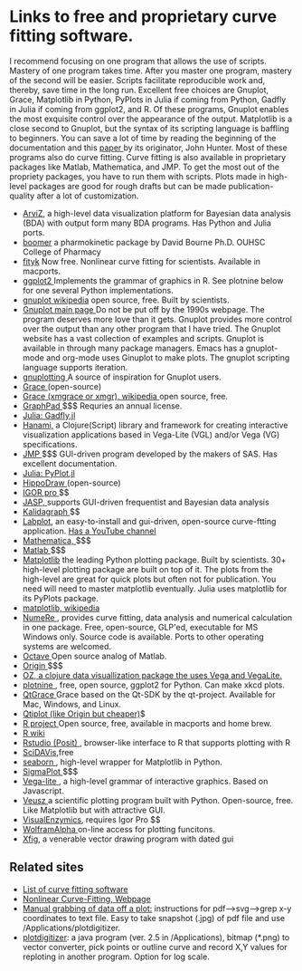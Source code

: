 
# Links to free and proprietary curve fitting software. 

<p>I recommend focusing on one program that allows the use of scripts. Mastery of one program takes time. After you master one program, mastery of the second will be easier. Scripts facilitate reproducible work and, thereby, save time in the long run. Excellent free choices are Gnuplot, Grace, Matplotlib in Python, PyPlots in Julia if coming from Python, Gadfly in Julia if coming from ggplot2, and R. Of these programs, Gnuplot enables the most exquisite control over the appearance of the output. Matplotlib is a close second to Gnuplot, but the syntax of its scripting language is baffling to beginners. You can save a lot of time by reading the beginning of the documentation and this <a href="https://www.computer.org/csdl/magazine/cs/2007/03/c3090/13rRUwbJD0A"> paper </a> by its originator, John Hunter. Most of these programs also do curve fitting. Curve fitting is also available in proprietary packages like Matlab, Mathematica, and JMP. To get the most out of the propriety packages, you have to run them with scripts. Plots made in high-level packages are good for rough drafts but can be made publication-quality after a lot of customization.</p>

- <A href="https://www.arviz.org/en/latest/"> ArviZ</a>, a high-level data visualization platform for Bayesian data analysis (BDA) with output form many BDA programs. Has Python and Julia ports. 
- <A href="http://boomer.org"> boomer</A> a pharmokinetic package by David Bourne  Ph.D. OUHSC College of Pharmacy 
- <A href="http://fityk.nieto.pl"> fityk</a> Now free. Nonlinear curve fitting for scientists. Available in macports.
- <A href="https://ggplot2.tidyverse.org/"> ggplot2 </a> Implements the grammar of graphics in R. See plotnine below for one several Python implementations.
- <A href="http://en.wikipedia.org/wiki/Gnuplot"> gnuplot wikipedia</A> open source, free. Built by scientists. 
- <A href="http://gnuplot.info"> Gnuplot main page </a> Do not be put off by the 1990s webpage. The program deserves more love than it gets. Gnuplot provides more control over the output than any other program that I have tried. The Gnuplot website has a vast collection of examples and scripts. Gnuplot is available in through many package managers. Emacs has a gnuplot-mode and org-mode uses Ginuplot to make plots. The gnuplot scripting language supports iteration.
- <A href="http://www.gnuplotting.org"> gnuplotting </A> A source of inspiration for Gnuplot users. 
- <A href="http://plasma-gate.weizmann.ac.il/Grace/"> Grace </A> (open-source) 
- <A href="https://en.wikipedia.org/wiki/Xmgrace"> Grace (xmgrace or xmgr), wikipedia </A> open source, free.
- <A href="http://www.graphpad.com/welcome.htm"> GraphPad </A> $$$ Requries an annual license.
- <A href="http://gadflyjl.org/stable/"> Julia: Gadfly.jl </A>
- <A href="https://github.com/jsa-aerial/hanami"> Hanami,</A> a Clojure(Script) library and framework for creating interactive visualization applications based in Vega-Lite (VGL) and/or Vega (VG) specifications. 
- <A href="https://www.jmp.com/en_us/home.html"> JMP </A> $$$ GUI-driven program developed by the makers of SAS. Has excellent documentation.
- <A href="https://docs.juliaplots.org/latest/generated/pyplot/"> Julia: PyPlot.jl </A> 
- <A href="http://www.slac.stanford.edu/grp/ek/hippodraw/"> HippoDraw </A> (open-source)
- <A href="http://www.wavemetrics.com/products/igorpro/dataanalysis.htm"> IGOR pro  </A>$$
- <A href="https://jasp-stats.org/"> JASP, </A> supports GUI-driven frequentist and Bayesian data analysis </A>
- <A href="http://synergy.com/curvefitting.htm?gclid=CN2ot7701K4CFQmMtgod83p-dw"> Kalidagraph </A>$$
-  <A href="https://labplot.kde.org/"> Labplot</A>, an easy-to-install and gui-driven, open-source curve-ftting application. <A href="https://https://www.youtube.com/channel/UCoxs-QOKb4SdIk4TMbrTzlQ)"> Has a YouTube channel</A>
- <A href="https://www.wolfram.com/mathematica/"> Mathematica, </a> $$$
- <A href="https://www.mathworks.com/products/matlab.html"> Matlab </a> $$$
- <A href="https://matplotlib.org">Matplotlib</A> the leading Python plotting package. Built by scientists. 30+ high-level plotting package are built on top of it. The plots from the high-level are great for quick plots but often not for publication. You need will need to master matplotlib eventually. Julia uses matplotlib for its PyPlots package.
- <A href="https://en.wikipedia.org/wiki/Matplotlib"> matplotlib, wikipedia </A>
- <A href="https://en.numere.org"> NumeRe </A>, provides curve fitting, data analysis and numerical calculation in one package. Free, open-source, GLP'ed, executable for MS Windows only. Source code is available. Ports to other operating systems are welcomed.
- <A href="https://www.octave.org/"> Octave </A> Open source analog of Matlab.
- <A href="http://www.originlab.com/index.aspx?go=Products/Origin/DataAnalysis/CurveFitting/NonlinearFitting"> Origin </A>$$$
- <a href="https://github.com/metasoarous/oz"> OZ, a clojure data visuallization package the uses Vega and VegaLite.
- <a href="https://github.com/has2k1/plotnine"> plotnine <a>, free, open source, ggplot2 for Python. Can make xkcd plots.
- <A href="https://sourceforge.net/projects/qtgrace/"> QtGrace </a>  Grace based on the Qt-SDK by the qt-project. Available for Mac, Windows, and Linux.
- <A href="http://en.wikipedia.org/wiki/QtiPlot"> Qtiplot (like Origin but cheaper)</A>$
- <A href="http://www.r-project.org/"> R project </A>Open source, free, available in macports and home brew.
- <A href="https://en.wikipedia.org/wiki/R_(programming_language)"> R wiki </A>
- <A href="https://rstudio.com"> Rstudio (Posit) </a>, browser-like interface to R that supports plotting with R</a>
- <a href="https://en.wikipedia.org/wiki/SciDAVis"> SciDAVis</a>,free
- <A href="https://seaborn.pydata.org/"> seaborn </A>, high-level wrapper for Matplotlib in Python. 
- <A href="http://www.sigmaplot.com/"> SigmaPlot </A>$$$ 
- <A href="https://vega.github.io/vega-lite/"> Vega-lite </A>, a high-level grammar of interactive graphics. Based on Javascript.
- <A href="https://veusz.github.io/"> Veusz </A> a scientific plotting program built with Python.</a> Open-source, free. Like Matplotlib but with attractive GUI.
- <A href="http://www.softzymics.com/order.asp">  VisualEnzymics</A>, requires Igor Pro $$
- <A href="https://www.wolframalpha.com/input?i=real+plot+-%28sqrt%2825-y%5E2%29%29"> WolframAlpha </A> on-line access for plotting funcitons.
- <A href="https://en.wikipedia.org/wiki/Xfig"> Xfig</A>, a venerable vector drawing program with dated gui
</body>

## Related sites
- <A href="http://www.fileguru.com/downloads/nonlinear_curve_fitting/freeware"> List of curve fitting software </A>
- <A href="http://statpages.org/nonlin.html"> Nonlinear Curve-Fitting, Webpage</a>
- <A href="http://josiah.berkeley.edu/Instructional/NumbersFromGraphs/">Manual grabbing of data off a plot:</A> instructions for pdf-->svg-->grep x-y coordinates to text file. Easy to take snapshot (.jpg) of pdf file and use /Applications/plotdigitizer. </A>                                                                                                    
- <A href="http://plotdigitizer.sourceforge.net/">plotdigitizer</A>: a java program (ver. 2.5 in /Applications), bitmap (*.png) to vector converter, pick points or outline curve and record X,Y values for reploting in another program. Option for log scale. 
